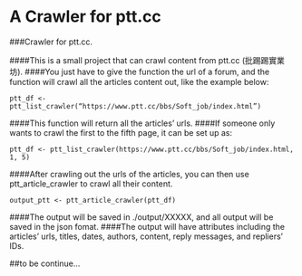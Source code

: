 # A Crawler for ptt.cc
###Crawler for ptt.cc.

####This is a small project that can crawl content from ptt.cc (批踢踢實業坊). 
####You just have to give the function the url of a forum, and the function will crawl all the articles content out, like the example below:
```
ptt_df <- ptt_list_crawler(“https://www.ptt.cc/bbs/Soft_job/index.html”)
```
####This function will return all the articles’ urls. 
####If someone only wants to crawl the first to the fifth page, it can be set up as:
```
ptt_df <- ptt_list_crawler(https://www.ptt.cc/bbs/Soft_job/index.html, 1, 5)
```
####After crawling out the urls of the articles, you can then use ptt_article_crawler to crawl all their content.
```
output_ptt <- ptt_article_crawler(ptt_df)
```
####The output will be saved in ./output/XXXXX, and all output will be saved in the json fomat.
####The output will have attributes including the articles’ urls, titles, dates, authors, content, reply messages, and repliers’ IDs.

##to be continue...
